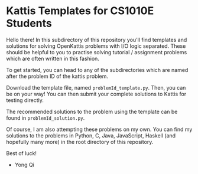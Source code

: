 # Kattis Templates for CS1010E Students
Hello there! In this subdirectory of this repository you'll find templates 
and solutions for solving OpenKattis problems with I/O logic separated. 
These should be helpful to you to practise solving tutorial / assignment
problems which are often written in this fashion.

To get started, you can head to any of the subdirectories which are named
after the problem ID of the kattis problem.

Download the template file, named `problemId_template.py`. Then, you can
be on your way! You can then submit your complete solutions to Kattis for
testing directly.

The recommended solutions to the problem using the template
can be found in `problemId_solution.py`. 

Of course, I am also attempting these problems on my own. You can find my
solutions to the problems in Python, C, Java, JavaScript, Haskell
(and hopefully many more) in the root directory of this repository.

Best of luck!
- Yong Qi
